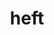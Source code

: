 ---
category: 4-letters
denotation: null
name: heft
reference_link: https://www.etymonline.com/word/heft
root_language: null
root_name: null
title: heft
type: free
word_sums:
- respelling: heft
  sum: 'Heft + '
---